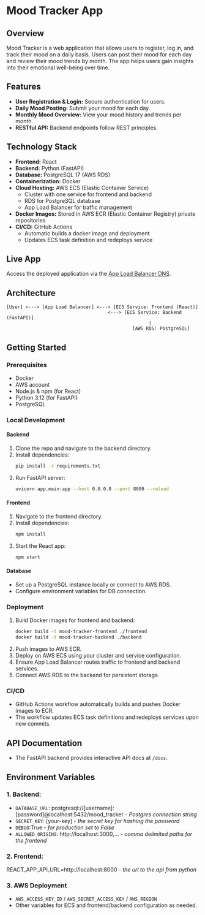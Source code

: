 # Mood Tracker App

## Overview

Mood Tracker is a web application that allows users to register, log in, and track their mood on a daily basis. Users can post their mood for each day and review their mood trends by month. The app helps users gain insights into their emotional well-being over time.

## Features

- **User Registration & Login:** Secure authentication for users.
- **Daily Mood Posting:** Submit your mood for each day.
- **Monthly Mood Overview:** View your mood history and trends per month.
- **RESTful API:** Backend endpoints follow REST principles.

## Technology Stack

- **Frontend:** React
- **Backend:** Python (FastAPI)
- **Database:** PostgreSQL 17 (AWS RDS)
- **Containerization:** Docker
- **Cloud Hosting:** AWS ECS (Elastic Container Service)
    - Cluster with one service for frontend and backend
    - RDS for PostgreSQL database
    - App Load Balancer for traffic management
- **Docker Images:** Stored in AWS ECR (Elastic Container Registry) private repositories
- **CI/CD:** GitHub Actions
    - Automatic builds a docker image and deployment
    - Updates ECS task definition and redeploys service

## Live App

Access the deployed application via the [App Load Balancer DNS](http://mood-tracker-alb-542910875.eu-north-1.elb.amazonaws.com).

## Architecture

```
[User] <---> [App Load Balancer] <---> [ECS Service: Frontend (React)]
                                     <---> [ECS Service: Backend (FastAPI)]
                                                    |
                                              [AWS RDS: PostgreSQL]
```

## Getting Started

### Prerequisites

- Docker
- AWS account
- Node.js & npm (for React)
- Python 3.12 (for FastAPI)
- PostgreSQL

### Local Development

#### Backend

1. Clone the repo and navigate to the backend directory.
2. Install dependencies:
   ```bash
   pip install -r requirements.txt
   ```
3. Run FastAPI server:
   ```bash
   uvicorn app.main:app --host 0.0.0.0 --port 8000 --reload
   ```

#### Frontend

1. Navigate to the frontend directory.
2. Install dependencies:
   ```bash
   npm install
   ```
3. Start the React app:
   ```bash
   npm start
   ```

#### Database

- Set up a PostgreSQL instance locally or connect to AWS RDS.
- Configure environment variables for DB connection.

### Deployment

1. Build Docker images for frontend and backend:
   ```bash
   docker build -t mood-tracker-frontend ./frontend
   docker build -t mood-tracker-backend ./backend
   ```
2. Push images to AWS ECR.
3. Deploy on AWS ECS using your cluster and service configuration.
4. Ensure App Load Balancer routes traffic to frontend and backend services.
5. Connect AWS RDS to the backend for persistent storage.

### CI/CD

- GitHub Actions workflow automatically builds and pushes Docker images to ECR.
- The workflow updates ECS task definitions and redeploys services upon new commits.

## API Documentation

- The FastAPI backend provides interactive API docs at `/docs`.

## Environment Variables
### 1. Backend:
- `DATABASE_URL`: postgresql://[username]:[password]@localhost:5432/mood_tracker - *Postgres connection string*
- `SECRET_KEY`: [your-key] - *the secret key for hashing the password*
- `DEBUG`:True - *for production set to False*
- `ALLOWED_ORIGINS`: http://localhost:3000,... - *comma delimited paths for the frontend*

### 2. Frontend:
REACT_APP_API_URL=http://localhost:8000 - *the url to the api from python*

### 3. AWS Deployment
- `AWS_ACCESS_KEY_ID` / `AWS_SECRET_ACCESS_KEY` / `AWS_REGION`
- Other variables for ECS and frontend/backend configuration as needed.
